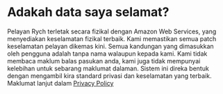 # Adakah data saya selamat?

Pelayan Rych terletak secara fizikal dengan Amazon Web Services, yang menyediakan keselamatan fizikal terbaik. Kami memastikan semua patch keselamatan pelayan dikemas kini. Semua kandungan yang dimasukkan oleh pengguna adalah tanpa nama walaupun kepada kami. Kami tidak membaca maklum balas pasukan anda, kami juga tidak mempunyai kelebihan untuk sebarang maklumat dalaman. Sistem ini direka bentuk dengan mengambil kira standard privasi dan keselamatan yang terbaik. Maklumat lanjut dalam  [Privacy Policy](https://rych.io/privacy-policy/)